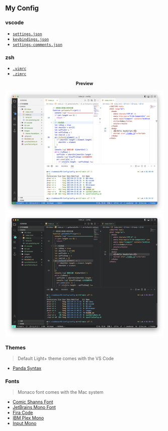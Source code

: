 ## My Config

### vscode

- [`settings.json`](./01-vscode/settings.json)
- [`keybindings.json`](./01-vscode/keybindings.json)
- [`settings-comments.json`](./01-vscode/settings-comments.json)

### zsh

- [`.vimrc`](./02-zsh/.vimrc)
- [`.zimrc`](./02-zsh/.zimrc)

<p align="center"><b>Preview</b></p>

<p align="center">
<img src="./images/theme-DefaultLight+.png">
<img src="./images/theme-PandaSyntax.png">
</p>

### Themes

> Default Light+ theme comes with the VS Code

- [Panda Syntax](https://github.com/tinkertrain/panda-syntax-vscode)

### Fonts

> Monaco font comes with the Mac system

- [Comic Shanns Font](https://github.com/shannpersand/comic-shanns)
- [JetBrains Mono Font](https://github.com/JetBrains/JetBrainsMono)
- [Fira Code](https://github.com/tonsky/FiraCode)
- [IBM Plex Mono](https://github.com/IBM/plex)
- [Input Mono](https://input.djr.com/)
